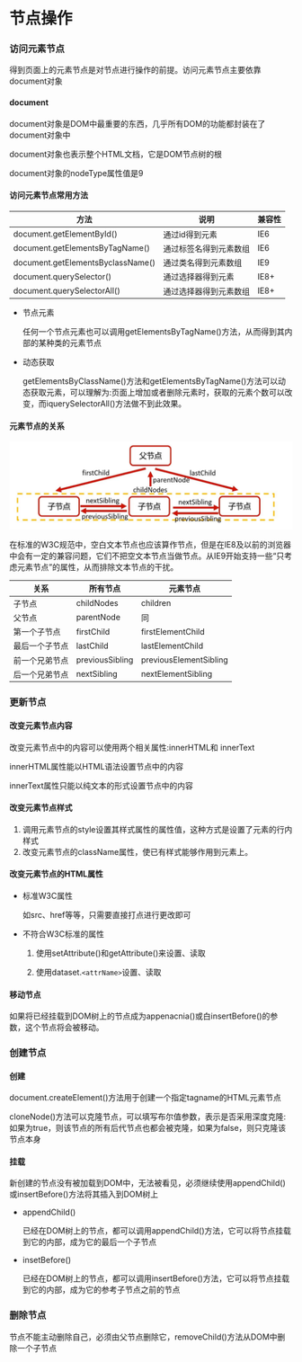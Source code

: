 # 节点操作

### 访问元素节点

得到页面上的元素节点是对节点进行操作的前提。访问元素节点主要依靠document对象

#### document

document对象是DOM中最重要的东西，几乎所有DOM的功能都封装在了document对象中

document对象也表示整个HTML文档，它是DOM节点树的根

document对象的nodeType属性值是9

#### 访问元素节点常用方法

| 方法                              | 说明                   | 兼容性 |
| --------------------------------- | ---------------------- | ------ |
| document.getElementById()         | 通过id得到元素         | IE6    |
| document.getElementsByTagName()   | 通过标签名得到元素数组 | IE6    |
| document.getElementsByclassName() | 通过类名得到元素数组   | IE9    |
| document.querySelector()          | 通过选择器得到元素     | IE8+   |
| document.querySelectorAll()       | 通过选择器得到元素数组 | IE8+   |

* 节点元素

  任何一个节点元素也可以调用getElementsByTagName()方法，从而得到其内部的某种类的元素节点
  
* 动态获取

  getElementsByClassName()方法和getElementsByTagName()方法可以动态获取元素，可以理解为:页面上增加或者删除元素时，获取的元素个数可以改变，而iquerySelectorAll()方法做不到此效果。

#### 元素节点的关系

![](../../../../images/domNodeRel.jpg)

在标准的W3C规范中，空白文本节点也应该算作节点，但是在lE8及以前的浏览器中会有一定的兼容问题，它们不把空文本节点当做节点。从IE9开始支持一些“只考虑元素节点”的属性，从而排除文本节点的干扰。

| 关系           | 所有节点        | 元素节点               |
| -------------- | --------------- | ---------------------- |
| 子节点         | childNodes      | children               |
| 父节点         | parentNode      | 同                     |
| 第一个子节点   | firstChild      | firstElementChild      |
| 最后一个子节点 | lastChild       | lastElementChild       |
| 前一个兄弟节点 | previousSibling | previousElementSibling |
| 后一个兄弟节点 | nextSibling     | nextElementSibling     |

### 更新节点

#### 改变元素节点内容

改变元素节点中的内容可以使用两个相关属性:innerHTML和 innerText

innerHTML属性能以HTML语法设置节点中的内容

innerText属性只能以纯文本的形式设置节点中的内容

#### 改变元素节点样式

1. 调用元素节点的style设置其样式属性的属性值，这种方式是设置了元素的行内样式
2. 改变元素节点的className属性，使已有样式能够作用到元素上。

#### 改变元素节点的HTML属性

* 标准W3C属性

  如src、href等等，只需要直接打点进行更改即可

* 不符合W3C标准的属性

  1. 使用setAttribute()和getAttribute()来设置、读取

  2. 使用dataset.`<attrName>`设置、读取

#### 移动节点

如果将已经挂载到DOM树上的节点成为appenacnia()或白insertBefore()的参数，这个节点将会被移动。

### 创建节点

#### 创建

document.createElement()方法用于创建一个指定tagname的HTML元素节点

cloneNode()方法可以克隆节点，可以填写布尔值参数，表示是否采用深度克隆:如果为true，则该节点的所有后代节点也都会被克隆，如果为false，则只克隆该节点本身

#### 挂载

新创建的节点没有被加载到DOM中，无法被看见，必须继续使用appendChild()或insertBefore()方法将其插入到DOM树上

* appendChild()

  已经在DOM树上的节点，都可以调用appendChild()方法，它可以将节点挂载到它的内部，成为它的最后一个子节点

* insetBefore()

  已经在DOM树上的节点，都可以调用insertBefore()方法，它可以将节点挂载到它的内部，成为它的参考子节点之前的节点

### 删除节点

节点不能主动删除自己，必须由父节点删除它，removeChild()方法从DOM中删除一个子节点
